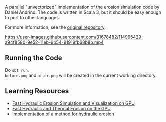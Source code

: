 A parallel "unvectorized" implementation of the erosion simulation code by Daniel Andrino. The code is written in Scala 3, but it should be easy enough to port to other languages.

For more information, see the [original repository](https://github.com/dandrino/terrain-erosion-3-ways).

https://user-images.githubusercontent.com/31678482/114995429-a94f8580-9e52-11eb-9b54-91919fb68b8b.mp4

## Running the Code
Do `sbt run`.  
`before.png` and `after.png` will be created in the current working directory. 

## Learning Resources

- [Fast Hydraulic Erosion Simulation and Visualization on
GPU](https://hal.inria.fr/inria-00402079/document)
- [Fast Hydraulic and Thermal Erosion on the GPU](https://old.cescg.org/CESCG-2011/papers/TUBudapest-Jako-Balazs.pdf)
- [Implementation of a method for hydraulic
erosion](https://www.firespark.de/resources/downloads/implementation%20of%20a%20methode%20for%20hydraulic%20erosion.pdf)
